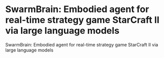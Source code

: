 # SwarmBrain: Embodied agent for real-time strategy game StarCraft II via large language models
SwarmBrain: Embodied agent for real-time strategy game StarCraft II via large language models
